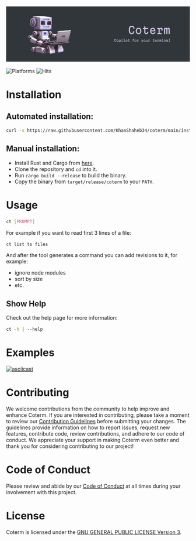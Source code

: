 ![coterm banner](images/coterm_banner.jpeg)

![Platforms](https://img.shields.io/badge/Platform-linux%20%7C%20macos-blue?logo=linux&style=flat-square&logoColor=white) ![Hits](https://hits.seeyoufarm.com/api/count/incr/badge.svg?url=https%3A%2F%2Fgithub.com%2FKhanShaheb34%2Fcoterm&count_bg=%23B7410E&title_bg=%23555555&icon=rust.svg&icon_color=%23E7E7E7&title=Coterm&edge_flat=true)


# Installation

## Automated installation:

```bash
curl -s https://raw.githubusercontent.com/KhanShaheb34/coterm/main/install.sh | bash
```

## Manual installation:

- Install Rust and Cargo from [here](https://www.rust-lang.org/tools/install).
- Clone the repository and `cd` into it.
- Run `cargo build --release` to build the binary.
- Copy the binary from `target/release/coterm` to your `PATH`.

# Usage

```bash
ct [PROMPT]
```

For example if you want to read first 3 lines of a file:

```bash
ct list ts files
```

And after the tool generates a command you can add revisions to it, for example:
- ignore node modules
- sort by size
- etc.

## Show Help

Check out the help page for more information:

```bash
ct -h | --help
```

# Examples

[![asciicast](https://asciinema.org/a/tOqHkyYAiSEWTLWIN1w9xHcMB.svg)](https://asciinema.org/a/tOqHkyYAiSEWTLWIN1w9xHcMB?autoplay=1)

# Contributing

We welcome contributions from the community to help improve and enhance Coterm.
If you are interested in contributing, please take a moment to review our [Contribution Guidelines](docs/CONTRIBUTING.md) before submitting your changes.
The guidelines provide information on how to report issues, request new features, contribute code, review contributions, and adhere to our code of conduct.
We appreciate your support in making Coterm even better and thank you for considering contributing to our project!

# Code of Conduct

Please review and abide by our [Code of Conduct](docs/CODE_OF_CONDUCT.md) at all times during your involvement with this project.

# License

Coterm is licensed under the [GNU GENERAL PUBLIC LICENSE Version 3](LICENSE).
